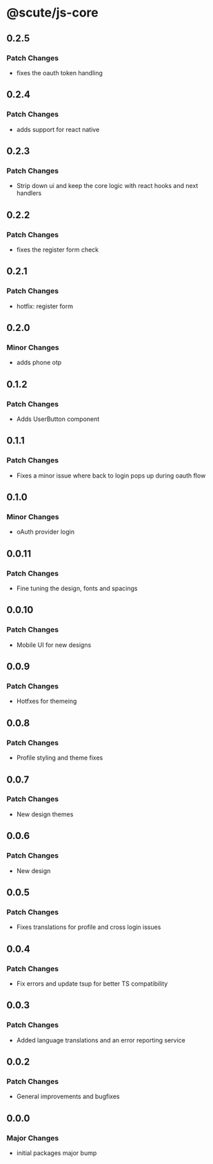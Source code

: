 # @scute/js-core

## 0.2.5

### Patch Changes

- fixes the oauth token handling

## 0.2.4

### Patch Changes

- adds support for react native

## 0.2.3

### Patch Changes

- Strip down ui and keep the core logic with react hooks and next handlers

## 0.2.2

### Patch Changes

- fixes the register form check

## 0.2.1

### Patch Changes

- hotfix: register form

## 0.2.0

### Minor Changes

- adds phone otp

## 0.1.2

### Patch Changes

- Adds UserButton component

## 0.1.1

### Patch Changes

- Fixes a minor issue where back to login pops up during oauth flow

## 0.1.0

### Minor Changes

- oAuth provider login

## 0.0.11

### Patch Changes

- Fine tuning the design, fonts and spacings

## 0.0.10

### Patch Changes

- Mobile UI for new designs

## 0.0.9

### Patch Changes

- Hotfxes for themeing

## 0.0.8

### Patch Changes

- Profile styling and theme fixes

## 0.0.7

### Patch Changes

- New design themes

## 0.0.6

### Patch Changes

- New design

## 0.0.5

### Patch Changes

- Fixes translations for profile and cross login issues

## 0.0.4

### Patch Changes

- Fix errors and update tsup for better TS compatibility

## 0.0.3

### Patch Changes

- Added language translations and an error reporting service

## 0.0.2

### Patch Changes

- General improvements and bugfixes

## 0.0.0

### Major Changes

- initial packages major bump
